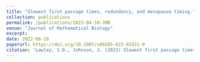 ```yaml
---
title: "Slowest first passage times, redundancy, and menopause timing."
collection: publications
permalink: /publications/2023-04-18-JMB
venue: "Journal of Mathematical Biology"
excerpt:
date: 2022-06-18
paperurl: https://doi.org/10.1007/s00285-023-01921-9
citation: 'Lawley, S.D., Johnson, J. (2023) Slowest first passage times, redundancy, and menopause timing. J. Math. Biol. 86, 90 (2023).'
---
```

